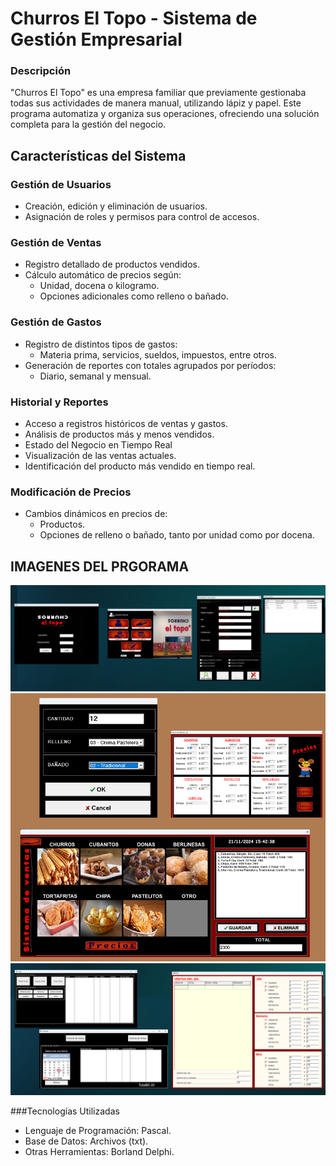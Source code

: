 # Churros El Topo - Sistema de Gestión Empresarial

### Descripción  
"Churros El Topo" es una empresa familiar que previamente gestionaba todas sus actividades de manera manual, utilizando lápiz y papel. Este programa automatiza y organiza sus operaciones, ofreciendo una solución completa para la gestión del negocio.

## Características del Sistema  
### Gestión de Usuarios  
- Creación, edición y eliminación de usuarios.
- Asignación de roles y permisos para control de accesos.
  
### Gestión de Ventas
- Registro detallado de productos vendidos.
- Cálculo automático de precios según:
  - Unidad, docena o kilogramo.
  - Opciones adicionales como relleno o bañado.

### Gestión de Gastos
- Registro de distintos tipos de gastos:
  - Materia prima, servicios, sueldos, impuestos, entre otros.
- Generación de reportes con totales agrupados por períodos:
  - Diario, semanal y mensual.

### Historial y Reportes
- Acceso a registros históricos de ventas y gastos.
- Análisis de productos más y menos vendidos.
- Estado del Negocio en Tiempo Real
- Visualización de las ventas actuales.
- Identificación del producto más vendido en tiempo real.

### Modificación de Precios
- Cambios dinámicos en precios de:
  - Productos.
  - Opciones de relleno o bañado, tanto por unidad como por docena.


## IMAGENES DEL PRGORAMA
![Imagen 1](/Img/Prototipo/1.png)
![Imagen 2](/Img/Prototipo/2.png)
![Imagen 3](/Img/Prototipo/3.png)

###Tecnologías Utilizadas
- Lenguaje de Programación: Pascal.
- Base de Datos: Archivos (txt).
- Otras Herramientas: Borland Delphi.
